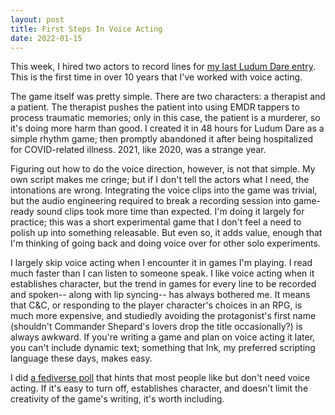 ```yaml
---
layout: post
title: First Steps In Voice Acting
date: 2022-01-15
---
```


This week, I hired two actors to record lines for [my last Ludum Dare entry](https://git.city-of-glass.net/gitea/cidney/LudumDare48/src/branch/master/VoiceActorScript.md). This is the first time in over 10 years that I've worked with voice acting.

The game itself was pretty simple. There are two characters: a therapist and a patient. The therapist pushes the patient into using EMDR tappers to process traumatic memories; only in this case, the patient is a murderer, so it's doing more harm than good. I created it in 48 hours for Ludum Dare as a simple rhythm game; then promptly abandoned it after being hospitalized for COVID-related illness. 2021, like 2020, was a strange year.

Figuring out how to do the voice direction, however, is not that simple. My own script makes me cringe; but if I don't tell the actors what I need, the intonations are wrong. Integrating the voice clips into the game was trivial, but the audio engineering required to break a recording session into game-ready sound clips took more time than expected. I'm doing it largely for practice; this was a short experimental game that I don't feel a need to polish up into something releasable. But even so, it adds value, enough that I'm thinking of going back and doing voice over for other solo experiments.

I largely skip voice acting when I encounter it in games I'm playing. I read much faster than I can listen to someone speak. I like voice acting when it establishes character, but the trend in games for every line to be recorded and spoken-- along with lip syncing-- has always bothered me. It means that C&C, or responding to the player character's choices in an RPG, is much more expensive, and studiedly avoiding the protagonist's first name (shouldn't Commander Shepard's lovers drop the title occasionally?) is always awkward. If you're writing a game and plan on voice acting it later, you can't include dynamic text; something that Ink, my preferred scripting language these days, makes easy.

I did [a fediverse poll](https://social.city-of-glass.net/@cidney/107611792281172788) that hints that most people like but don't need voice acting. If it's easy to turn off, establishes character, and doesn't limit the creativity of the game's writing, it's worth including.
